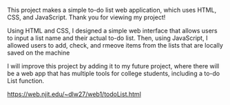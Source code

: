  This project makes a simple to-do list web application, which uses HTML, CSS, and JavaScript. Thank you for viewing my project!

 Using HTML and CSS, I designed a simple web interface that allows users to input a list name and their actual to-do list. 
 Then, using JavaScript, I allowed users to add, check, and rmeove items from the lists that are locally saved on the machine

 I will improve this project by adding it to my future project, where there will be a web app that has multiple tools for college students, including a to-do List function.

 https://web.njit.edu/~dlw27/web1/todoList.html
